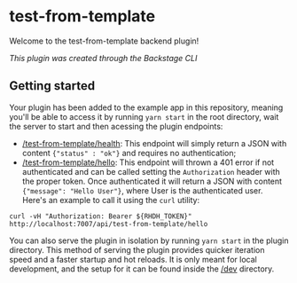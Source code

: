 # test-from-template

Welcome to the test-from-template backend plugin!

_This plugin was created through the Backstage CLI_

## Getting started

Your plugin has been added to the example app in this repository, meaning you'll be able to access it by running `yarn
start` in the root directory, wait the server to start and then acessing the plugin endpoints:

* [/test-from-template/health](http://localhost:7007/api/test-from-template/health): This endpoint will simply return a JSON with content `{"status" : "ok"}` and requires no authentication;
* [/test-from-template/hello](http://localhost:7007/api/test-from-template/hello): This endpoint will thrown a 401 error if not authenticated and can be called setting the `Authorization` header with the proper token. Once authenticated it will return a JSON with content `{"message": "Hello User"}`, where User is the authenticated user. Here's an example to call it using the `curl` utility:

```
curl -vH "Authorization: Bearer ${RHDH_TOKEN}" http://localhost:7007/api/test-from-template/hello
```

You can also serve the plugin in isolation by running `yarn start` in the plugin directory.
This method of serving the plugin provides quicker iteration speed and a faster startup and hot reloads.
It is only meant for local development, and the setup for it can be found inside the [/dev](/dev) directory.